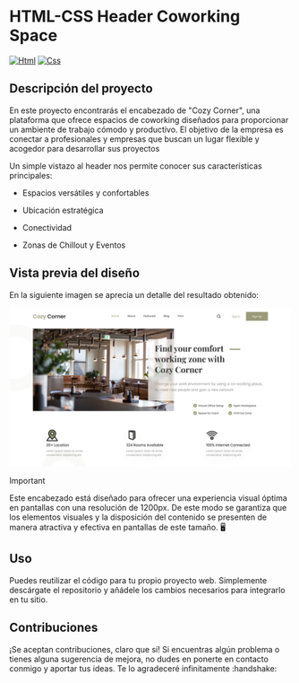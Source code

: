 # HTML-CSS Header Coworking Space
[![Html](https://img.shields.io/badge/HTML-white?style=for-the-badge&logo=html5&logoColor=white&labelColor=black&color=%23E34F26)]()
[![Css](https://img.shields.io/badge/css-white?style=for-the-badge&logo=css3&logoColor=white&labelColor=black&color=blue)]()

## Descripción del proyecto
<p>En este proyecto encontrarás el encabezado de "Cozy Corner", una plataforma que ofrece espacios de coworking diseñados para proporcionar un ambiente de trabajo cómodo y productivo. El objetivo de la empresa es conectar a profesionales y empresas que buscan un lugar flexible y acogedor para desarrollar sus proyectos</p>
<p>Un simple vistazo al header nos permite conocer sus características principales:</p>

+ Espacios versátiles y confortables

+ Ubicación estratégica
  
+ Conectividad

+ Zonas de Chillout y Eventos


## Vista previa del diseño
<p>En la siguiente imagen se aprecia un detalle del resultado obtenido:</p>
<img src="coworking-space.png">

> [!IMPORTANT]
> Este encabezado está diseñado para ofrecer una experiencia visual óptima en pantallas con una resolución de 1200px. De este modo se garantiza que los elementos visuales y la disposición del contenido se presenten de manera atractiva y efectiva en pantallas de este tamaño. 🖥️

## Uso
<p>Puedes reutilizar el código para tu propio proyecto web. Simplemente descárgate el repositorio y añádele los cambios necesarios para integrarlo en tu sitio.</p>

## Contribuciones
<p>¡Se aceptan contribuciones, claro que sí! Si encuentras algún problema o tienes alguna sugerencia de mejora, no dudes en ponerte en contacto conmigo y aportar tus ideas. Te lo agradeceré infinitamente :handshake:</p>
 
